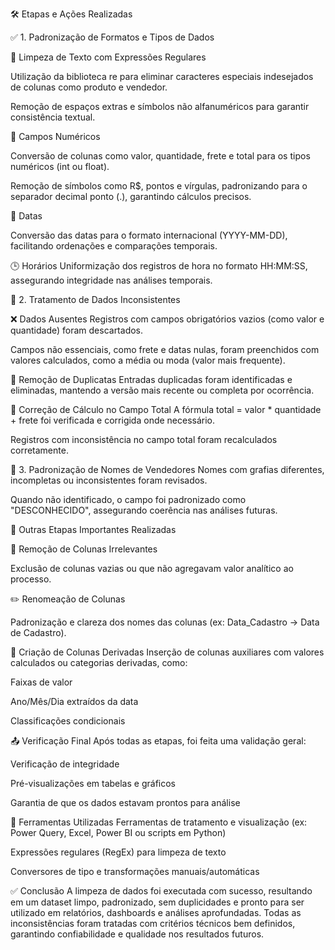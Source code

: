 🛠️ Etapas e Ações Realizadas

✅ 1. Padronização de Formatos e Tipos de Dados

📄 Limpeza de Texto com Expressões Regulares

Utilização da biblioteca re para eliminar caracteres especiais indesejados de colunas como produto e vendedor.


Remoção de espaços extras e símbolos não alfanuméricos para garantir consistência textual.


🔢 Campos Numéricos

Conversão de colunas como valor, quantidade, frete e total para os tipos numéricos (int ou float).


Remoção de símbolos como R$, pontos e vírgulas, padronizando para o separador decimal ponto (.), garantindo cálculos precisos.


📅 Datas

Conversão das datas para o formato internacional (YYYY-MM-DD), facilitando ordenações e comparações temporais.

🕒 Horários
Uniformização dos registros de hora no formato HH:MM:SS, assegurando integridade nas análises temporais.


🧩 2. Tratamento de Dados Inconsistentes

❌ Dados Ausentes
Registros com campos obrigatórios vazios (como valor e quantidade) foram descartados.

Campos não essenciais, como frete e datas nulas, foram preenchidos com valores calculados, como a média ou moda (valor mais frequente).


🧯 Remoção de Duplicatas
Entradas duplicadas foram identificadas e eliminadas, mantendo a versão mais recente ou completa por ocorrência.


📐 Correção de Cálculo no Campo Total
A fórmula total = valor * quantidade + frete foi verificada e corrigida onde necessário.


Registros com inconsistência no campo total foram recalculados corretamente.


👤 3. Padronização de Nomes de Vendedores
Nomes com grafias diferentes, incompletas ou inconsistentes foram revisados.


Quando não identificado, o campo foi padronizado como "DESCONHECIDO", assegurando coerência nas análises futuras.


🔎 Outras Etapas Importantes Realizadas

🧽 Remoção de Colunas Irrelevantes

Exclusão de colunas vazias ou que não agregavam valor analítico ao processo.


✏️ Renomeação de Colunas

Padronização e clareza dos nomes das colunas (ex: Data_Cadastro → Data de Cadastro).


🧮 Criação de Colunas Derivadas
Inserção de colunas auxiliares com valores calculados ou categorias derivadas, como:

Faixas de valor

Ano/Mês/Dia extraídos da data

Classificações condicionais

📤 Verificação Final
Após todas as etapas, foi feita uma validação geral:

Verificação de integridade

Pré-visualizações em tabelas e gráficos

Garantia de que os dados estavam prontos para análise


🧰 Ferramentas Utilizadas
Ferramentas de tratamento e visualização (ex: Power Query, Excel, Power BI ou scripts em Python)

Expressões regulares (RegEx) para limpeza de texto

Conversores de tipo e transformações manuais/automáticas

✅ Conclusão
A limpeza de dados foi executada com sucesso, resultando em um dataset limpo, padronizado, sem duplicidades e pronto para ser utilizado em relatórios, dashboards e análises aprofundadas. Todas as inconsistências foram tratadas com critérios técnicos bem definidos, garantindo confiabilidade e qualidade nos resultados futuros.

